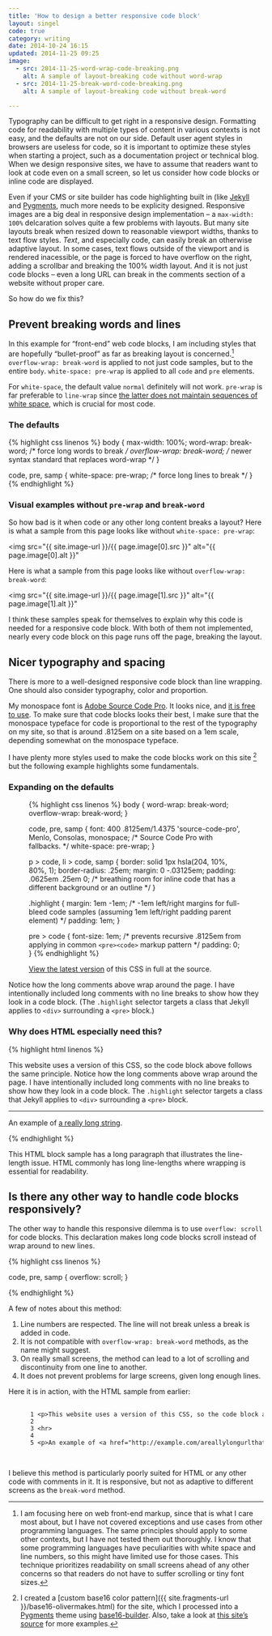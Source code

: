 ```yaml
---
title: 'How to design a better responsive code block'
layout: singel
code: true
category: writing
date: 2014-10-24 16:15
updated: 2014-11-25 09:25
image:
  - src: 2014-11-25-word-wrap-code-breaking.png 
    alt: A sample of layout-breaking code without word-wrap
  - src: 2014-11-25-break-word-code-breaking.png
    alt: A sample of layout-breaking code without break-word

---
```


Typography can be difficult to get right in a responsive design. Formatting code for readability with multiple types of content in various contexts is not easy, and the defaults are not on our side. Default user agent styles in browsers are useless for code, so it is important to optimize these styles when starting a project, such as a documentation project or technical blog. When we design responsive sites, we have to assume that readers want to look at code even on a small screen, so let us consider how code blocks or inline code are displayed.

Even if your CMS or site builder has code highlighting built in (like [Jekyll](http://jekyllrb.com) and [Pygments](http://pygments.org/), much more needs to be explicity designed. Responsive images are a big deal in responsive design implementation – a `max-width: 100%` delcaration solves quite a few problems with layouts. But many site layouts break when resized down to reasonable viewport widths, thanks to text flow styles. *Text*, and especially code, can easily break an otherwise adaptive layout. In some cases, text flows outside of the viewport and is rendered inacessible, or the page is forced to have overflow on the right, adding a scrollbar and breaking the 100% width layout. And it is not just code blocks – even a long URL can break in the comments section of a website without proper care.

So how do we fix this?

## Prevent breaking words and lines

In this example for “front-end” web code blocks, I am including styles that are hopefully “bullet-proof” as far as breaking layout is concerned.[^1] `overflow-wrap: break-word` is applied to not just code samples, but to the entire `body`. `white-space: pre-wrap` is applied to all `code` and `pre` elements.

For `white-space`, the default value `normal` definitely will not work. `pre-wrap` is far preferable to `line-wrap` since [the latter does not maintain sequences of white space](https://developer.mozilla.org/en-US/docs/Web/CSS/white-space), which is crucial for most code.

### The defaults

{% highlight css linenos %}
body {
  max-width: 100%;
  word-wrap: break-word; /* force long words to break */
  overflow-wrap: break-word; /* newer syntax standard that replaces word-wrap */
}

code,
pre,
samp {
  white-space: pre-wrap; /* force long lines to break */
}
{% endhighlight %}

### Visual examples without `pre-wrap` and `break-word`

So how bad is it when code or any other long content breaks a layout? Here is what a sample from this page looks like without `white-space: pre-wrap`:

<img
  src="{{ site.image-url }}/{{ page.image[0].src }}" 
  alt="{{ page.image[0].alt }}"
>

Here is what a sample from this page looks like without `overflow-wrap: break-word`:

<img
  src="{{ site.image-url }}/{{ page.image[1].src }}" 
  alt="{{ page.image[1].alt }}"
>

I think these samples speak for themselves to explain why this code is needed for a responsive code block. With both of them not implemented, nearly every code block on this page runs off the page, breaking the layout.

## Nicer typography and spacing

There is more to a well-designed responsive code block than line wrapping. One should also consider typography, color and proportion.

My monospace font is [Adobe Source Code Pro](http://adobe-fonts.github.io/source-code-pro). It looks nice, and [it is free to use](http://www.google.com/fonts/specimen/Source+Code+Pro). To make sure that code blocks looks their best, I make sure that the monospace typeface for code is proportional to the rest of the typography on my site, so that is around .8125em on a site based on a 1em scale, depending somewhat on the monospace typeface.

I have plenty more styles used to make the code blocks work on this site [^2] but the following example highlights some fundamentals.

### Expanding on the defaults

<figure class="code">
{% highlight css linenos %}
body {
  word-wrap: break-word;
  overflow-wrap: break-word;
}

code,
pre,
samp {
  font: 400 .8125em/1.4375 'source-code-pro', Menlo, Consolas, monospace; /* Source Code Pro with fallbacks. */
  white-space: pre-wrap;
}

p > code,
li > code,
samp {
  border: solid 1px hsla(204, 10%, 80%, 1);
  border-radius: .25em;
  margin: 0 -.03125em;
  padding: .0625em .25em 0; /* breathing room for inline code that has a different background or an outline */
}

.highlight {
  margin: 1em -1em; /* -1em left/right margins for full-bleed code samples (assuming 1em left/right padding parent element) */
  padding: 1em;
}

pre > code {
  font-size: 1em; /* prevents recursive .8125em from applying in common `<pre><code>` markup pattern */
  padding: 0;
}
{% endhighlight %}
<figcaption><p><a href="https://github.com/opattison/olivermakes/blob/master/site.css#L295">View the latest version</a> of this CSS in full at the source.</p></figcaption>
</figure>

Notice how the long comments above wrap around the page. I have intentionally included long comments with no line breaks to show how they look in a code block. (The `.highlight` selector targets a class that Jekyll applies to `<div>` surrounding a `<pre>` block.)

### Why does HTML especially need this?

{% highlight html linenos %}
<p>This website uses a version of this CSS, so the code block above follows the same principle. Notice how the long comments above wrap around the page. I have intentionally included long comments with no line breaks to show how they look in a code block. The <code>.highlight</code> selector targets a class that Jekyll applies to <code>&lt;div&gt;</code> surrounding a <code>&lt;pre&gt;</code> block.</p>

<hr>

<p>An example of <a href="http://example.com/areallylongurlthatwouldotherwisebreakwithoutbreakword">a really long string</a>.</p>
{% endhighlight %}

This HTML block sample has a long paragraph that illustrates the line-length issue. HTML commonly has long line-lengths where wrapping is essential for readability.

## Is there any other way to handle code blocks responsively?

The other way to handle this responsive dilemma is to use `overflow: scroll` for code blocks. This declaration makes long code blocks scroll instead of wrap around to new lines.

{% highlight css linenos %}

code,
pre,
samp {
  overflow: scroll;
}

{% endhighlight %}

A few of notes about this method:

1. Line numbers are respected. The line will not break unless a break is added in code.
2. It is not compatible with `overflow-wrap: break-word` methods, as the name might suggest.
3. On really small screens, the method can lead to a lot of scrolling and discontinuity from one line to another.
4. It does not prevent problems for large screens, given long enough lines.

Here it is in action, with the HTML sample from earlier:

<div class="highlight">
  <pre style="overflow: scroll;">
    <code class="language-html" data-lang="html" style="word-wrap: normal; overflow-wrap: normal; white-space: pre">
      <span class="lineno">1</span> <span class="nt">&lt;p&gt;</span>This website uses a version of this CSS, so the code block above follows the same principle. Notice how the long comments above wrap around the page. I have intentionally included long comments with no line breaks to show how they look in a code block. The <span class="nt">&lt;code&gt;</span>.highlight<span class="nt">&lt;/code&gt;</span> selector targets a class that Jekyll applies to <span class="nt">&lt;code&gt;</span><span class="ni">&amp;lt;</span>div<span class="ni">&amp;gt;</span><span class="nt">&lt;/code&gt;</span> surrounding a <span class="nt">&lt;code&gt;</span><span class="ni">&amp;lt;</span>pre<span class="ni">&amp;gt;</span><span class="nt">&lt;/code&gt;</span> block.<span class="nt">&lt;/p&gt;</span>
      <span class="lineno">2</span> 
      <span class="lineno">3</span> <span class="nt">&lt;hr&gt;</span>
      <span class="lineno">4</span> 
      <span class="lineno">5</span> <span class="nt">&lt;p&gt;</span>An example of <span class="nt">&lt;a</span> <span class="na">href=</span><span class="s">"http://example.com/areallylongurlthatwouldotherwisebreakwithoutbreakword"</span><span class="nt">&gt;</span>a really long string<span class="nt">&lt;/a&gt;</span>.<span class="nt">&lt;/p&gt;</span>
    </code>
  </pre>
</div>

I believe this method is particularly poorly suited for HTML or any other code with comments in it. It is responsive, but not as adaptive to different screens as the `break-word` method.

[^1]: I am focusing here on web front-end markup, since that is what I care most about, but I have not covered exceptions and use cases from other programming languages. The same principles should apply to some other contexts, but I have not tested them out thoroughly. I know that some programming languages have peculiarities with white space and line numbers, so this might have limited use for those cases. This technique prioritizes readability on small screens ahead of any other concerns so that readers do not have to suffer scrolling or tiny font sizes.
[^2]: I created a [custom base16 color pattern]({{ site.fragments-url }}/base16-olivermakes.html) for the site, which I processed into a [Pygments](http://pygments.org/) theme using [base16-builder](https://github.com/chriskempson/base16-builder). Also, take a look at [this site’s source](https://github.com/opattison/olivermakes/blob/master/site.css) for more examples.